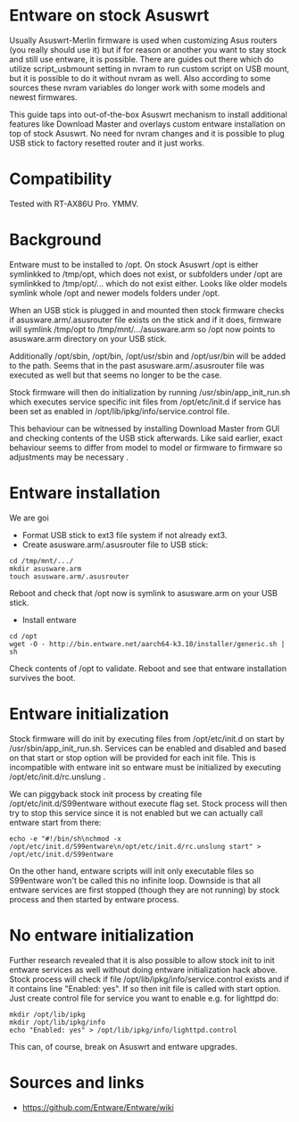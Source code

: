 # Entware on stock Asuswrt
Usually Asuswrt-Merlin firmware is used when customizing Asus routers (you really should use it) but if for reason or another you want to stay stock and still use entware, it is possible. There are guides out there which do utilize script_usbmount setting in nvram to run custom script on USB mount, but it is possible to do it without nvram as well. Also according to some sources these nvram variables do longer work with some models and newest firmwares.

This guide taps into out-of-the-box Asuswrt mechanism to install additional features like Download Master and overlays custom entware installation on top of stock Asuswrt. No need for nvram changes and it is possible to plug USB stick to factory resetted router and it just works.

# Compatibility
Tested with RT-AX86U Pro. YMMV.

# Background
Entware must to be installed to /opt. On stock Asuswrt /opt is either symlinkked to /tmp/opt, which does not exist, or subfolders under /opt are symlinkked to /tmp/opt/... which do not exist either. Looks like older models symlink whole /opt and newer models folders under /opt.

When an USB stick is plugged in and mounted then stock firmware checks if asusware.arm/.asusrouter file exists on the stick and if it does, firmware will symlink /tmp/opt to /tmp/mnt/.../asusware.arm so /opt now points to asusware.arm directory on your USB stick. 

Additionally /opt/sbin, /opt/bin, /opt/usr/sbin and /opt/usr/bin will be added to the path. Seems that in the past asusware.arm/.asusrouter file was executed as well but that seems no longer to be the case. 

Stock firmware will then do initialization by running /usr/sbin/app_init_run.sh which executes service specific init files from /opt/etc/init.d if service has been set as enabled in /opt/lib/ipkg/info/service.control file.

This behaviour can be witnessed by installing Download Master from GUI and checking contents of the USB stick afterwards. Like said earlier, exact behaviour seems to differ from model to model or firmware to firmware so adjustments may be necessary .





# Entware installation
We are goi
- Format USB stick to ext3 file system if not already ext3.
- Create asusware.arm/.asusrouter file to USB stick:
```
cd /tmp/mnt/.../
mkdir asusware.arm
touch asusware.arm/.asusrouter
```
Reboot and check that /opt now is symlink to asusware.arm on your USB stick.
- Install entware
```
cd /opt
wget -O - http://bin.entware.net/aarch64-k3.10/installer/generic.sh | sh
```
Check contents of /opt to validate. Reboot and see that entware installation survives the boot.

# Entware initialization
Stock firmware will do init by executing files from /opt/etc/init.d on start by /usr/sbin/app_init_run.sh. Services can be enabled and disabled and based on that start or stop option will be provided for each init file. This is incompatible with entware init so entware must be initialized by executing /opt/etc/init.d/rc.unslung . 

We can piggyback stock init process by creating file /opt/etc/init.d/S99entware without execute flag set. Stock process will then try to stop this service since it is not enabled but we can actually call entware start from there:

```
echo -e "#!/bin/sh\nchmod -x /opt/etc/init.d/S99entware\n/opt/etc/init.d/rc.unslung start" > /opt/etc/init.d/S99entware
```

On the other hand, entware scripts will init only executable files so S99entware won't be called this no infinite loop. Downside is that all entware services are first stopped (though they are not running) by stock process and then started by entware process. 

# No entware initialization
Further research revealed that it is also possible to allow stock init to init entware services as well without doing entware initialization hack above. Stock process will check if file /opt/lib/ipkg/info/service.control exists and if it contains line "Enabled: yes". If so then init file is called with start option. Just create control file for service you want to enable e.g. for lighttpd do: 

```
mkdir /opt/lib/ipkg
mkdir /opt/lib/ipkg/info
echo "Enabled: yes" > /opt/lib/ipkg/info/lighttpd.control
```

This can, of course, break on Asuswrt and entware upgrades.

# Sources and links
- https://github.com/Entware/Entware/wiki



